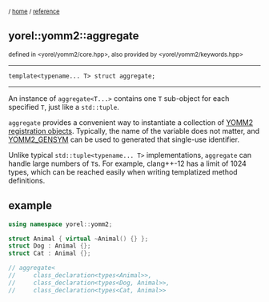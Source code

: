 
<sub>/ [home](/README.md) / [reference](README.md) </sub>
## yorel::yomm2::aggregate
<sub>defined in <yorel/yomm2/core.hpp>, also provided by
<yorel/yomm2/keywords.hpp>

---
```
template<typename... T> struct aggregate;
```
---

An instance of `aggregate<T...>` contains one `T` sub-object for each
specified `T`, just like a `std::tuple`.

`aggregate` provides a convenient way to instantiate a collection of [YOMM2
registration objects](static-object.md). Typically, the name of the variable
does not matter, and [YOMM2_GENSYM](YOMM2_GENSYM.md) can be used to generated that single-use
identifier.

Unlike typical `std::tuple<typename... T>` implementations, `aggregate` can
handle large numbers of `T`s. For example, clang++-12 has a limit of 1024
types, which can be reached easily when writing templatized method
definitions.

## example

```c++
using namespace yorel::yomm2;

struct Animal { virtual ~Animal() {} };
struct Dog : Animal {};
struct Cat : Animal {};

// aggregate<
//     class_declaration<types<Animal>>,
//     class_declaration<types<Dog, Animal>>,
//     class_declaration<types<Cat, Animal>>
```
